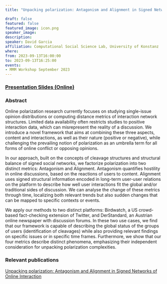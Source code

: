 ```yaml
---
title: "Unpacking polarization: Antagonism and Alignment in Signed Networks of Online Interaction"

draft: false
featured: false
featured_image: icon.png
speaker_image:
description:
speaker: David Garcia
affiliation: Computational Social Science Lab, University of Konstanz
where:
from: 2023-09-13T16:00:00
to: 2023-09-13T16:25:00
events:
- MMM Workshop September 2023
---
```


### [Presentation Slides (Online)](https://dgarcia-eu.github.io/UnpackingPolarization/)


### Abstract

Online polarization research currently focuses on studying single-issue opinion distributions or computing distance metrics of interaction network structures. Limited data availability often restricts studies to positive interaction data, which can misrepresent the reality of a discussion. We introduce a novel framework that aims at combining these three aspects, content and interactions, as well as their nature (positive or negative), while challenging the prevailing notion of polarization as an umbrella term for all forms of online conflict or opposing opinions. 

In our approach, built on the concepts of cleavage structures and structural balance of signed social networks, we factorize polarization into two distinct metrics: Antagonism and Alignment. Antagonism quantifies hostility in online discussions, based on the reactions of users to content. Alignment uses signed structural information encoded in long-term user-user relations on the platform to describe how well user interactions fit the global and/or traditional sides of discussion. We can analyse the change of these metrics through time, localizing both relevant trends but also sudden changes that can be mapped to specific contexts or events. 

We apply our methods to two distinct platforms: Birdwatch, a US crowd-based fact-checking extension of Twitter, and DerStandard, an Austrian online newspaper with discussion forums. In these two use cases, we find that our framework is capable of describing the global status of the groups of users (identification of cleavages) while also providing relevant findings on specific issues or in specific time frames. Furthermore, we show that our four metrics describe distinct phenomena, emphasizing their independent consideration for unpacking polarization complexities.

### Relevant publications 

[Unpacking polarization: Antagonism and
Alignment in Signed Networks of Online
Interaction](https://arxiv.org/abs/2307.06571)
